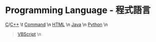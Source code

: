 # Programming Language - 程式語言
[C](C)/[C++](C++) \t
[Command](Command) \n
[HTML](HTML) \n
[Java](Java) \n
[Python](Python) \n
> [VBScript](VBScript) \n
